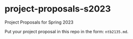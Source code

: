 # project-proposals-s2023
Project Proposals for Spring 2023

Put your project proposal in this repo in the form: `ntb2135.md`.

